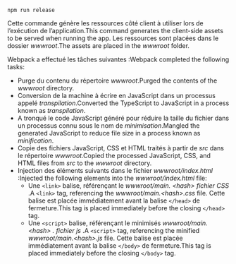 ```console
npm run release
```

<span data-ttu-id="8640f-101">Cette commande génère les ressources côté client à utiliser lors de l’exécution de l’application.</span><span class="sxs-lookup"><span data-stu-id="8640f-101">This command generates the client-side assets to be served when running the app.</span></span> <span data-ttu-id="8640f-102">Les ressources sont placées dans le dossier *wwwroot*.</span><span class="sxs-lookup"><span data-stu-id="8640f-102">The assets are placed in the *wwwroot* folder.</span></span>

<span data-ttu-id="8640f-103">Webpack a effectué les tâches suivantes :</span><span class="sxs-lookup"><span data-stu-id="8640f-103">Webpack completed the following tasks:</span></span>

* <span data-ttu-id="8640f-104">Purge du contenu du répertoire *wwwroot*.</span><span class="sxs-lookup"><span data-stu-id="8640f-104">Purged the contents of the *wwwroot* directory.</span></span>
* <span data-ttu-id="8640f-105">Conversion de la machine à écrire en JavaScript dans un processus appelé *transpilation*.</span><span class="sxs-lookup"><span data-stu-id="8640f-105">Converted the TypeScript to JavaScript in a process known as *transpilation*.</span></span>
* <span data-ttu-id="8640f-106">A tronqué le code JavaScript généré pour réduire la taille du fichier dans un processus connu sous le nom de *minimisation*.</span><span class="sxs-lookup"><span data-stu-id="8640f-106">Mangled the generated JavaScript to reduce file size in a process known as *minification*.</span></span>
* <span data-ttu-id="8640f-107">Copie des fichiers JavaScript, CSS et HTML traités à partir de *src* dans le répertoire *wwwroot*.</span><span class="sxs-lookup"><span data-stu-id="8640f-107">Copied the processed JavaScript, CSS, and HTML files from *src* to the *wwwroot* directory.</span></span>
* <span data-ttu-id="8640f-108">Injection des éléments suivants dans le fichier *wwwroot/index.html* :</span><span class="sxs-lookup"><span data-stu-id="8640f-108">Injected the following elements into the *wwwroot/index.html* file:</span></span>
  * <span data-ttu-id="8640f-109">Une `<link>` balise, référençant le *wwwroot/main. \<hash\> fichier CSS* .</span><span class="sxs-lookup"><span data-stu-id="8640f-109">A `<link>` tag, referencing the *wwwroot/main.\<hash\>.css* file.</span></span> <span data-ttu-id="8640f-110">Cette balise est placée immédiatement avant la balise `</head>` de fermeture.</span><span class="sxs-lookup"><span data-stu-id="8640f-110">This tag is placed immediately before the closing `</head>` tag.</span></span>
  * <span data-ttu-id="8640f-111">Une `<script>` balise, référençant le minimisés *wwwroot/main. \<hash\> . fichier js* .</span><span class="sxs-lookup"><span data-stu-id="8640f-111">A `<script>` tag, referencing the minified *wwwroot/main.\<hash\>.js* file.</span></span> <span data-ttu-id="8640f-112">Cette balise est placée immédiatement avant la balise `</body>` de fermeture.</span><span class="sxs-lookup"><span data-stu-id="8640f-112">This tag is placed immediately before the closing `</body>` tag.</span></span>